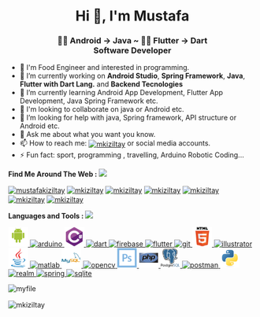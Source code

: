 
<h1 align="center ">Hi 👋, I'm Mustafa</h1>
<h3 align="center"> 👨‍💻 Android -> Java ~ 👨‍💻 Flutter -> Dart  <br /> Software Developer </h3>

- :school: I'm Food Engineer and interested in programming. 
- 🔭 I’m currently working on **Android Studio**, **Spring Framework**, **Java**, **Flutter with Dart Lang.** and **Backend Tecnologies** 
- 🌱 I’m currently learning Android App Development, Flutter App Development, Java Spring Framework etc.
- 👯 I'm looking to collaborate on java or Android etc.
- 🤔 I’m looking for help with java, Spring framework, API structure or Android etc.
- 💬 Ask me about what you want you know.
- 📫 How to reach me: <a href="https://linkedin.com/in/mkiziltay" target="blank"><img align="center" src="https://nekuda.co.il/wp-content/uploads/2020/01/pexels-photo-2060507-1-1024x314.jpg" alt="mkiziltay" height="20" width="65" /></a> or social media accounts.
- ⚡ Fun fact: sport, programming , travelling, Arduino Robotic Coding...

<b>Find Me Around The Web : </b><img src="https://i.hizliresim.com/11am68m.gif" height="25"> </a>
<p align=" left">
<a href="https://twitter.com/mustafakiziltay " target="blank"><img align="center" src="https://raw.githubusercontent.com/rahuldkjain/github-profile-readme-generator/master/src/images/icons/Social/twitter.svg" alt="mustafakiziltay" height="30" width="40" /></a>
<a href="https://linkedin.com/in/mkiziltay" target="blank"><img align="center" src="https://raw.githubusercontent.com/rahuldkjain/github-profile-readme-generator/master/src/images/icons/Social/linked-in-alt.svg" alt="mkiziltay" height="30" width="40" /></a>
<a href="https://instagram.com/mkiziltay" target="blank"><img align="center" src="https://raw.githubusercontent.com/rahuldkjain/github-profile-readme-generator/master/src/images/icons/Social/instagram.svg" alt="mkiziltay" height="30" width="40" /></a>
<a href="https://www.youtube.com/c/mkiziltay" target="blank"><img align="center" src="https://raw.githubusercontent.com/rahuldkjain/github-profile-readme-generator/master/src/images/icons/Social/youtube.svg" alt="mkiziltay" height="30" width="40" /></a>
<a href="https://www.hackerrank.com/mkiziltay" target="blank"><img align="center" src="https://raw.githubusercontent.com/rahuldkjain/github-profile-readme-generator/master/src/images/icons/Social/hackerrank.svg" alt="mkiziltay" height="30" width="40" /></a>
 <a href="https://stackoverflow.com/users/18609129/mkiziltay" target="blank"><img align="center" src="https://mostafaghadimi.github.io/files/img/stackoverflow.png" alt="mkiziltay" height="30" width="30" /></a>
 <a href="https://medium.com/@mkiziltay" target="blank"><img align="center" src="https://seeklogo.com/images/M/medium-logo-93CDCF6451-seeklogo.com.png" alt="mkiziltay" height="30" width="30" /></a>
</p>

<b> Languages and Tools : </b><img src="https://i.hizliresim.com/kjqxp5w.gif" height="22"> </a>
<p align="left"> <a href="https://developer.android.com" target="_blank" rel="noreferrer"> <img src="https://raw.githubusercontent.com/devicons/devicon/master/icons/android/android-original-wordmark.svg" alt="android" width="40" height="40"/> </a> <a href="https://www.arduino.cc/" target="_blank" rel="noreferrer"> <img src="https://cdn.worldvectorlogo.com/logos/arduino-1.svg" alt="arduino" width="40" height="40"/> </a> <a href="https://www.w3schools.com/cs/" target="_blank" rel="noreferrer"> <img src="https://raw.githubusercontent.com/devicons/devicon/master/icons/csharp/csharp-original.svg" alt="csharp" width="40" height="40"/> </a> <a href="https://dart.dev" target="_blank" rel="noreferrer"> <img src="https://www.vectorlogo.zone/logos/dartlang/dartlang-icon.svg" alt="dart" width="40" height="40"/> </a> <a href="https://firebase.google.com/" target="_blank" rel="noreferrer"> <img src="https://www.vectorlogo.zone/logos/firebase/firebase-icon.svg" alt="firebase" width="40" height="40"/> </a> <a href="https://flutter.dev" target="_blank" rel="noreferrer"> <img src="https://www.vectorlogo.zone/logos/flutterio/flutterio-icon.svg" alt="flutter" width="40" height="40"/> </a> <a href="https://git-scm.com/" target="_blank" rel="noreferrer"> <img src="https://www.vectorlogo.zone/logos/git-scm/git-scm-icon.svg" alt="git" width="40" height="40"/> </a> <a href="https://www.w3.org/html/" target="_blank" rel="noreferrer"> <img src="https://raw.githubusercontent.com/devicons/devicon/master/icons/html5/html5-original-wordmark.svg" alt="html5" width="40" height="40"/> </a> <a href="https://www.adobe.com/in/products/illustrator.html" target="_blank" rel="noreferrer"> <img src="https://www.vectorlogo.zone/logos/adobe_illustrator/adobe_illustrator-icon.svg" alt="illustrator" width="40" height="40"/> </a> <a href="https://www.java.com" target="_blank" rel="noreferrer"> <img src="https://raw.githubusercontent.com/devicons/devicon/master/icons/java/java-original.svg" alt="java" width="40" height="40"/> </a> <a href="https://www.mathworks.com/" target="_blank" rel="noreferrer"> <img src="https://upload.wikimedia.org/wikipedia/commons/2/21/Matlab_Logo.png" alt="matlab" width="40" height="40"/> </a> <a href="https://www.mysql.com/" target="_blank" rel="noreferrer"> <img src="https://raw.githubusercontent.com/devicons/devicon/master/icons/mysql/mysql-original-wordmark.svg" alt="mysql" width="40" height="40"/> </a> <a href="https://opencv.org/" target="_blank" rel="noreferrer"> <img src="https://www.vectorlogo.zone/logos/opencv/opencv-icon.svg" alt="opencv" width="40" height="40"/> </a> <a href="https://www.photoshop.com/en" target="_blank" rel="noreferrer"> <img src="https://raw.githubusercontent.com/devicons/devicon/master/icons/photoshop/photoshop-line.svg" alt="photoshop" width="40" height="40"/> </a> <a href="https://www.php.net" target="_blank" rel="noreferrer"> <img src="https://raw.githubusercontent.com/devicons/devicon/master/icons/php/php-original.svg" alt="php" width="40" height="40"/> </a> <a href="https://www.postgresql.org" target="_blank" rel="noreferrer"> <img src="https://raw.githubusercontent.com/devicons/devicon/master/icons/postgresql/postgresql-original-wordmark.svg" alt="postgresql" width="40" height="40"/> </a> <a href="https://postman.com" target="_blank" rel="noreferrer"> <img src="https://www.vectorlogo.zone/logos/getpostman/getpostman-icon.svg" alt="postman" width="40" height="40"/> </a> <a href="https://www.python.org" target="_blank" rel="noreferrer"> <img src="https://raw.githubusercontent.com/devicons/devicon/master/icons/python/python-original.svg" alt="python" width="40" height="40"/> </a> <a href="https://realm.io/" target="_blank" rel="noreferrer"> <img src="https://raw.githubusercontent.com/bestofjs/bestofjs-webui/8665e8c267a0215f3159df28b33c365198101df5/public/logos/realm.svg" alt="realm" width="40" height="40"/> </a> <a href="https://spring.io/" target="_blank" rel="noreferrer"> <img src="https://www.vectorlogo.zone/logos/springio/springio-icon.svg" alt="spring" width="40" height="40"/> </a> <a href="https://www.sqlite.org/" target="_blank" rel="noreferrer"> <img src="https://www.vectorlogo.zone/logos/sqlite/sqlite-icon.svg" alt="sqlite" width="40" height="40"/> </a> </p>

![myfile](https://i.pinimg.com/originals/e4/26/70/e426702edf874b181aced1e2fa5c6cde.gif)


<p><img align="center" src="https://github-readme-stats.vercel.app/api/top-langs?username=mkiziltay&show_icons=true&locale=en&layout=compact" alt="mkiziltay" /></p>
